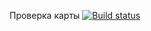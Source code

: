 Проверка карты
[![Build status](https://ci.appveyor.com/api/projects/status/ec8vp0ojgihqh90f?svg=true)](https://ci.appveyor.com/project/ShaNS8D/ahj-4)
